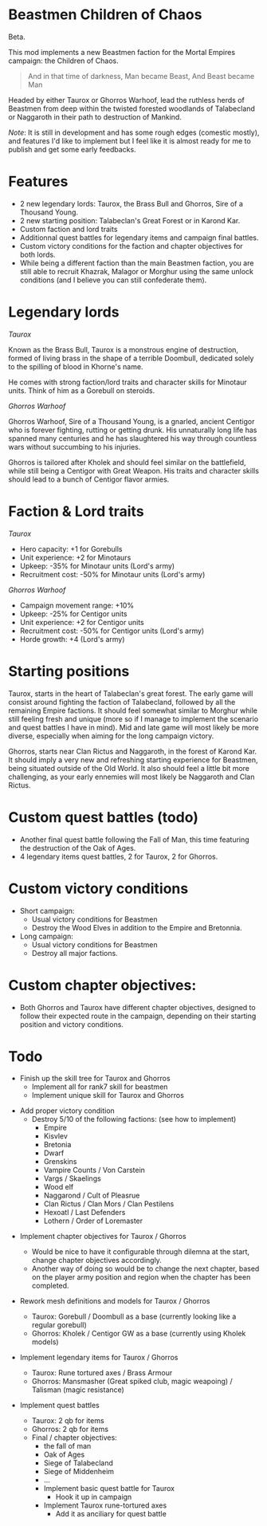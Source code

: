 # Beastmen Children of Chaos

Beta.

This mod implements a new Beastmen faction for the Mortal Empires campaign: the
Children of Chaos.

> And in that time of darkness,
> Man became Beast,
> And Beast became Man

Headed by either Taurox or Ghorros Warhoof, lead the ruthless herds of Beastmen
from deep within the twisted forested woodlands of Talabecland or Naggaroth in
their path to destruction of Mankind.

*Note*: It is still in development and has some rough edges (comestic mostly),
and features I'd like to implement but I feel like it is almost ready for me to
publish and get some early feedbacks.

# Features

- 2 new legendary lords: Taurox, the Brass Bull and Ghorros, Sire of a Thousand Young.
- 2 new starting position: Talabeclan's Great Forest or in Karond Kar.
- Custom faction and lord traits
- Additionnal quest battles for legendary items and campaign final battles.
- Custom victory conditions for the faction and chapter objectives for both lords.
- While being a different faction than the main Beastmen faction, you are still
  able to recruit Khazrak, Malagor or Morghur using the same unlock conditions
  (and I believe you can still confederate them).

# Legendary lords

*Taurox*

Known as the Brass Bull, Taurox is a monstrous engine of destruction,
formed of living brass in the shape of a terrible Doombull, dedicated solely to
the spilling of blood in Khorne's name.

He comes with strong faction/lord traits and character skills for Minotaur
units. Think of him as a Gorebull on steroids.

*Ghorros Warhoof*

Ghorros Warhoof, Sire of a Thousand Young, is a gnarled, ancient Centigor who
is forever fighting, rutting or getting drunk. His unnaturally long life has
spanned many centuries and he has slaughtered his way through countless wars
without succumbing to his injuries.

Ghorros is tailored after Kholek and should feel similar on the battlefield,
while still being a Centigor with Great Weapon. His traits and character skills
should lead to a bunch of Centigor flavor armies.

# Faction & Lord traits

*Taurox*

- Hero capacity: +1 for Gorebulls
- Unit experience: +2 for Minotaurs
- Upkeep: -35% for Minotaur units (Lord's army)
- Recruitment cost: -50% for Minotaur units (Lord's army)

*Ghorros Warhoof*

- Campaign movement range: +10%
- Upkeep: -25% for Centigor units
- Unit experience: +2 for Centigor units
- Recruitment cost: -50% for Centigor units (Lord's army)
- Horde growth: +4 (Lord's army)

# Starting positions

Taurox, starts in the heart of Talabeclan's great forest. The early game will
consist around fighting the faction of Talabecland, followed by all the
remaining Empire factions. It should feel somewhat similar to Morghur while
still feeling fresh and unique (more so if I manage to implement the scenario
and quest battles I have in mind). Mid and late game will most likely be more
diverse, especially when aiming for the long campaign victory.

Ghorros, starts near Clan Rictus and Naggaroth, in the forest of Karond Kar. It
should imply a very new and refreshing starting experience for Beastmen, being
situated outside of the Old World. It also should feel a little bit more
challenging, as your early ennemies will most likely be Naggaroth and Clan
Rictus.

# Custom quest battles (todo)

- Another final quest battle following the Fall of Man, this time featuring
  the destruction of the Oak of Ages.
- 4 legendary items quest battles, 2 for Taurox, 2 for Ghorros.

# Custom victory conditions

- Short campaign:
  - Usual victory conditions for Beastmen
  - Destroy the Wood Elves in addition to the Empire and Bretonnia.
- Long campaign:
  - Usual victory conditions for Beastmen
  - Destroy all major factions.

# Custom chapter objectives:

- Both Ghorros and Taurox have different chapter objectives, designed to
  follow their expected route in the campaign, depending on their starting
  position and victory conditions.

# Todo

- Finish up the skill tree for Taurox and Ghorros
  - Implement all for rank7 skill for beastmen
  - Implement unique skill for Taurox and Ghorros

* Add proper victory condition
  - Destroy 5/10 of the following factions: (see how to implement)
    - Empire
    - Kisvlev
    - Bretonia
    - Dwarf
    - Grenskins
    - Vampire Counts / Von Carstein
    - Vargs / Skaelings
    - Wood elf
    - Naggarond / Cult of Pleasrue
    - Clan Rictus / Clan Mors / Clan Pestilens
    - Hexoatl / Last Defenders
    - Lothern / Order of Loremaster

- Implement chapter objectives for Taurox / Ghorros
  - Would be nice to have it configurable through dilemna at the start, change
    chapter objectives accordingly.
  - Another way of doing so would be to change the next chapter, based on the
    player army position and region when the chapter has been completed.

- Rework mesh definitions and models for Taurox / Ghorros
  - Taurox: Gorebull / Doombull as a base (currently looking like a regular gorebull)
  - Ghorros: Kholek / Centigor GW as a base (currently using Kholek models)

- Implement legendary items for Taurox / Ghorros
  - Taurox: Rune tortured axes / Brass Armour
  - Ghorros: Mansmasher (Great spiked club, magic weapoing) / Talisman (magic resistance)

- Implement quest battles
  - Taurox: 2 qb for items
  - Ghorros: 2 qb for items
  - Final / chapter objectives:
    - the fall of man
    - Oak of Ages
    - Siege of Talabecland
    - Siege of Middenheim
    - ...
    - Implement basic quest battle for Taurox
      - Hook it up in campaign
    - Implement Taurox rune-tortured axes
      - Add it as anciliary for quest battle
